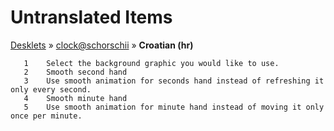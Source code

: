 # Untranslated Items
[Desklets](../../../README.md) &#187; [clock@schorschii](../README.md) &#187; **Croatian (hr)**

       1	Select the background graphic you would like to use.
       2	Smooth second hand
       3	Use smooth animation for seconds hand instead of refreshing it only every second.
       4	Smooth minute hand
       5	Use smooth animation for minute hand instead of moving it only once per minute.
